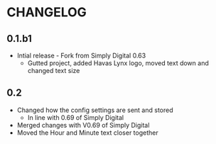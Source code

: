 # CHANGELOG

## 0.1.b1
- Intial release - Fork from Simply Digital 0.63
  - Gutted project, added Havas Lynx logo, moved text down and changed text size
## 0.2
- Changed how the config settings are sent and stored
  - In line with 0.69 of Simply Digital
- Merged changes with V0.69 of Simply Digital
- Moved the Hour and Minute text closer together

